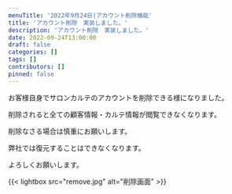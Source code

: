 ```yaml
---
menuTitle: '2022年9月24日|アカウント削除機能'
title: 'アカウント削除　実装しました。'
description: 'アカウント削除　実装しました。'
date: 2022-09-24T13:00:00
draft: false
categories: []
tags: []
contributors: []
pinned: false
---
```


お客様自身でサロンカルテのアカウントを削除できる様になりました。

削除されると全ての顧客情報・カルテ情報が閲覧できなくなります。

削除なさる場合は慎重にお願いします。

弊社では復元することはできなくなります。

よろしくお願いします。

{{< lightbox src="remove.jpg" alt="削除画面" >}}
